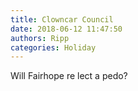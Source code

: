 ```yaml
---
title: Clowncar Council
date: 2018-06-12 11:47:50
authors: Ripp
categories: Holiday
---
```


 Will Fairhope re lect a pedo?